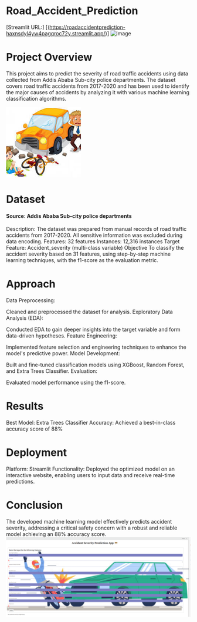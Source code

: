 # Road_Accident_Prediction
 
[Streamlit URL:] [(https://roadaccidentprediction-haxnsdyl4yw4pagqroc72y.streamlit.app/)] 
![image](https://github.com/Saurabhgithub1006/Road_Accident_Prediction/blob/main/app_gif.gif?raw=true)
 


 





# Project Overview
This project aims to predict the severity of road traffic accidents using data collected from Addis Ababa Sub-city police departments. The dataset covers road traffic accidents from 2017-2020 and has been used to identify the major causes of accidents by analyzing it with various machine learning classification algorithms.

![image](https://github.com/Saurabhgithub1006/Road_Accident_Prediction/blob/main/pic_accident.jpeg?raw=true)

# Dataset
#### Source: Addis Ababa Sub-city police departments
Description: The dataset was prepared from manual records of road traffic accidents from 2017-2020. All sensitive information was excluded during data encoding.
Features: 32 features
Instances: 12,316 instances
Target Feature: Accident_severity (multi-class variable)
Objective
To classify the accident severity based on 31 features, using step-by-step machine learning techniques, with the f1-score as the evaluation metric.

# Approach
Data Preprocessing:

Cleaned and preprocessed the dataset for analysis.
Exploratory Data Analysis (EDA):

Conducted EDA to gain deeper insights into the target variable and form data-driven hypotheses.
Feature Engineering:

Implemented feature selection and engineering techniques to enhance the model's predictive power.
Model Development:

Built and fine-tuned classification models using XGBoost, Random Forest, and Extra Trees Classifier.
Evaluation:

Evaluated model performance using the f1-score.
# Results
Best Model: Extra Trees Classifier
Accuracy: Achieved a best-in-class accuracy score of 88%

# Deployment
Platform: Streamlit
Functionality: Deployed the optimized model on an interactive website, enabling users to input data and receive real-time predictions.
# Conclusion
The developed machine learning model effectively predicts accident severity, addressing a critical safety concern with a robust and reliable model achieving an 88% accuracy score.
![image](https://github.com/Saurabhgithub1006/Road_Accident_Prediction/blob/main/Screenshot%20(301).png?raw=true)

